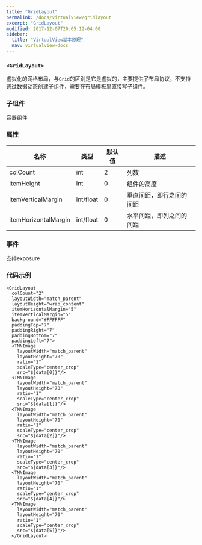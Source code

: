 ```yaml
---
title: "GridLayout"
permalink: /docs/virtualview/gridlayout
excerpt: "GridLayout"
modified: 2017-12-07T20:05:12-04:00
sidebar:
  title: "VirtualView基本原理"
  nav: virtualview-docs
---
```


### `<GridLayout>`

虚拟化的网格布局，与`Grid`的区别是它是虚拟的，主要提供了布局协议，不支持通过数据动态创建子组件，需要在布局模板里直接写子组件。

### 子组件
容器组件

### 属性

|名称|类型|默认值|描述|
|---|---|---|---|
|colCount|int|2|列数|
|itemHeight|int|0|组件的高度|
|itemVerticalMargin|int/float|0|垂直间距，即行之间的间距|
|itemHorizontalMargin|int/float|0|水平间距，即列之间的间距|

### 事件

支持exposure

### 代码示例

```
<GridLayout
  colCount="2"
  layoutWidth="match_parent"
  layoutHeight="wrap_content"
  itemHorizontalMargin="5"
  itemVerticalMargin="5"
  background="#FFFFFF"
  paddingTop="7"
  paddingRight="7"
  paddingBottom="7"
  paddingLeft="7">
  <TMNImage
	layoutWidth="match_parent"
	layoutHeight="70"
	ratio="1"
	scaleType="center_crop"
	src="${data[0]}"/>
  <TMNImage
	layoutWidth="match_parent"
	layoutHeight="70"
	ratio="1"
	scaleType="center_crop"
	src="${data[1]}"/>
  <TMNImage
	layoutWidth="match_parent"
	layoutHeight="70"
	ratio="1"
	scaleType="center_crop"
	src="${data[2]}"/>
  <TMNImage
	layoutWidth="match_parent"
	layoutHeight="70"
	ratio="1"
	scaleType="center_crop"
	src="${data[3]}"/>
  <TMNImage
	layoutWidth="match_parent"
	layoutHeight="70"
	ratio="1"
	scaleType="center_crop"
	src="${data[4]}"/>
  <TMNImage
	layoutWidth="match_parent"
	layoutHeight="70"
	ratio="1"
	scaleType="center_crop"
	src="${data[5]}"/>
  </GridLayout>
```  